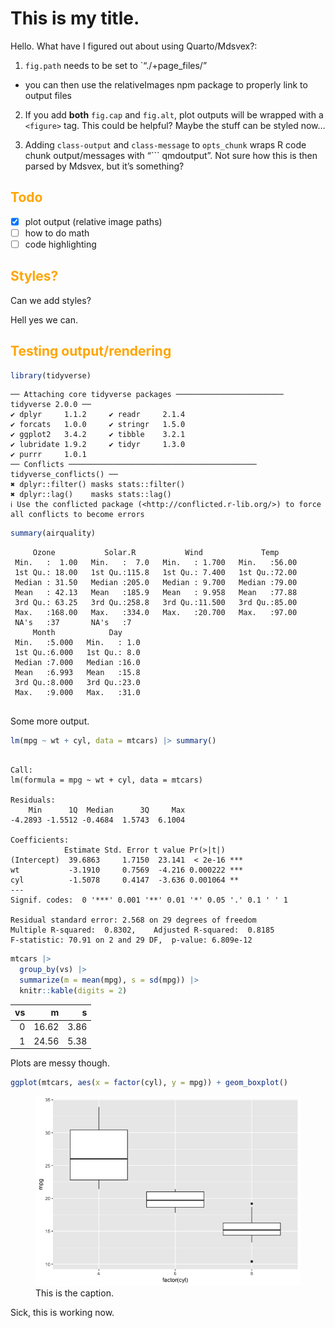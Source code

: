 This is my title.
================

Hello. What have I figured out about using Quarto/Mdsvex?:

1.  `fig.path` needs to be set to \`“./+page_files/”

- you can then use the relativeImages npm package to properly link to
  output files

2.  If you add **both** `fig.cap` and `fig.alt`, plot outputs will be
    wrapped with a `<figure>` tag. This could be helpful? Maybe the
    stuff can be styled now…

3.  Adding `class-output` and `class-message` to `opts_chunk` wraps R
    code chunk output/messages with “\`\`\` qmdoutput”. Not sure how
    this is then parsed by Mdsvex, but it’s something?

## Todo

- [x] plot output (relative image paths)
- [ ] how to do math
- [ ] code highlighting

## Styles?

Can we add styles?

<style>
  h2 {
    color: orange;
  }
</style>

Hell yes we can.

## Testing output/rendering

``` r
library(tidyverse)
```

``` qmdmessage
── Attaching core tidyverse packages ──────────────────────── tidyverse 2.0.0 ──
✔ dplyr     1.1.2     ✔ readr     2.1.4
✔ forcats   1.0.0     ✔ stringr   1.5.0
✔ ggplot2   3.4.2     ✔ tibble    3.2.1
✔ lubridate 1.9.2     ✔ tidyr     1.3.0
✔ purrr     1.0.1     
── Conflicts ────────────────────────────────────────── tidyverse_conflicts() ──
✖ dplyr::filter() masks stats::filter()
✖ dplyr::lag()    masks stats::lag()
ℹ Use the conflicted package (<http://conflicted.r-lib.org/>) to force all conflicts to become errors
```

``` r
summary(airquality)
```

``` qmdresults
     Ozone           Solar.R           Wind             Temp      
 Min.   :  1.00   Min.   :  7.0   Min.   : 1.700   Min.   :56.00  
 1st Qu.: 18.00   1st Qu.:115.8   1st Qu.: 7.400   1st Qu.:72.00  
 Median : 31.50   Median :205.0   Median : 9.700   Median :79.00  
 Mean   : 42.13   Mean   :185.9   Mean   : 9.958   Mean   :77.88  
 3rd Qu.: 63.25   3rd Qu.:258.8   3rd Qu.:11.500   3rd Qu.:85.00  
 Max.   :168.00   Max.   :334.0   Max.   :20.700   Max.   :97.00  
 NA's   :37       NA's   :7                                       
     Month            Day      
 Min.   :5.000   Min.   : 1.0  
 1st Qu.:6.000   1st Qu.: 8.0  
 Median :7.000   Median :16.0  
 Mean   :6.993   Mean   :15.8  
 3rd Qu.:8.000   3rd Qu.:23.0  
 Max.   :9.000   Max.   :31.0  
                               
```

Some more output.

``` r
lm(mpg ~ wt + cyl, data = mtcars) |> summary()
```

``` qmdresults

Call:
lm(formula = mpg ~ wt + cyl, data = mtcars)

Residuals:
    Min      1Q  Median      3Q     Max 
-4.2893 -1.5512 -0.4684  1.5743  6.1004 

Coefficients:
            Estimate Std. Error t value Pr(>|t|)    
(Intercept)  39.6863     1.7150  23.141  < 2e-16 ***
wt           -3.1910     0.7569  -4.216 0.000222 ***
cyl          -1.5078     0.4147  -3.636 0.001064 ** 
---
Signif. codes:  0 '***' 0.001 '**' 0.01 '*' 0.05 '.' 0.1 ' ' 1

Residual standard error: 2.568 on 29 degrees of freedom
Multiple R-squared:  0.8302,    Adjusted R-squared:  0.8185 
F-statistic: 70.91 on 2 and 29 DF,  p-value: 6.809e-12
```

``` r
mtcars |>
  group_by(vs) |>
  summarize(m = mean(mpg), s = sd(mpg)) |>
  knitr::kable(digits = 2)
```

|  vs |     m |    s |
|----:|------:|-----:|
|   0 | 16.62 | 3.86 |
|   1 | 24.56 | 5.38 |

Plots are messy though.

``` r
ggplot(mtcars, aes(x = factor(cyl), y = mpg)) + geom_boxplot()
```

<figure>
<img src="./+page_files/unnamed-chunk-5-1.png" data-fig-align="center"
data-fig-alt="Maybe some alt-text?" alt="This is the caption." />
<figcaption aria-hidden="true">This is the caption.</figcaption>
</figure>

Sick, this is working now.
